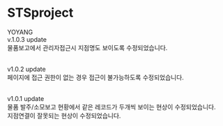 # STSproject
YOYANG<br/>
v.1.0.3 update<br/>
물품보고에서 관리자접근시 지점명도 보이도록 수정되었습니다. <br/><br/>

v1.0.2 update<br/>
페이지에 접근 권한이 없는 경우 접근이 불가능하도록 수정되었습니다.<br/><br/>

v1.0.1 update<br/>
물품 발주/소모보고 현황에서 같은 레코드가 두개씩 보이는 현상이 수정되었습니다.<br/>
지점연결이 잘못되는 현상이 수정되었습니다.
